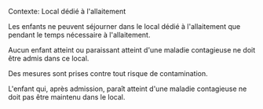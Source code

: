 Contexte: Local dédié à l'allaitement

Les enfants ne peuvent séjourner dans le local dédié à l'allaitement que pendant le temps nécessaire à l'allaitement.

Aucun enfant atteint ou paraissant atteint d'une maladie contagieuse ne doit être admis dans ce local.

Des mesures sont prises contre tout risque de contamination.

L'enfant qui, après admission, paraît atteint d'une maladie contagieuse ne doit pas être maintenu dans le local.